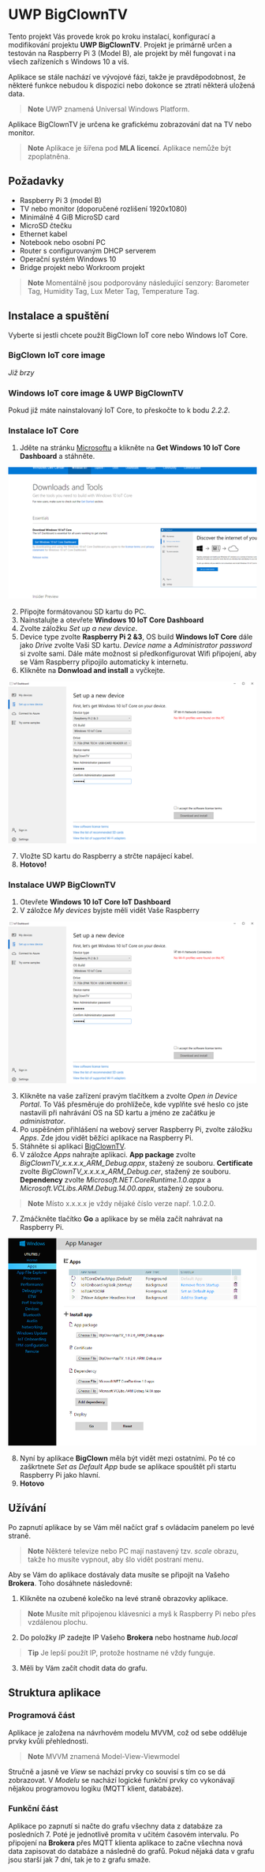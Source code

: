 # UWP BigClownTV
Tento projekt Vás provede krok po kroku instalací, konfigurací a modifikování projektu **UWP BigClownTV**.
Projekt je primárně určen a testován na Raspberry Pi 3 (Model B), ale projekt by měl fungovat i na všech zařízeních s Windows 10 a víš.

Aplikace se stále nachází ve vývojové fázi, takže je pravděpodobnost, že některé funkce nebudou k dispozici nebo dokonce se ztratí některá uložená data.

> **Note** UWP znamená Universal Windows Platform.

Aplikace BigClownTV je určena ke grafickému zobrazování dat na TV nebo monitor.

>**Note** Aplikace je šířena pod **MLA licencí**.
Aplikace nemůže být zpoplatněna.


## Požadavky
* Raspberry Pi 3 (model B)
* TV nebo monitor (doporučené rozlišení 1920x1080)
* Minimálně 4 GiB MicroSD card
* MicroSD čtečku
* Ethernet kabel
* Notebook nebo osobní PC
* Router s configurovaným DHCP serverem
* Operační systém Windows 10
* Bridge projekt nebo Workroom projekt

> **Note** Momentálně jsou podporovány následující senzory: Barometer Tag, Humidity Tag, Lux Meter Tag, Temperature Tag.

## Instalace a spuštění
Vyberte si jestli chcete použít BigClown IoT core nebo Windows IoT Core.


### BigClown IoT core image
*Již brzy*


### Windows IoT core image & UWP BigClownTV
Pokud již máte nainstalovaný IoT Core, to přeskočte to k bodu *2.2.2*.


### Instalace IoT Core
1. Jděte na stránku [Microsoftu](https://developer.microsoft.com/en-us/windows/iot/downloads) a klikněte na **Get Windows 10 IoT Core Dashboard** a stáhněte.

![DashboardDownload](images/DashboardDownload.PNG)

2. Připojte formátovanou SD kartu do PC.
3. Nainstalujte a otevřete **Windows 10 IoT Core Dashboard**
4. Zvolte záložku *Set up a new device*.
5. Device type zvolte **Raspberry Pi 2 &3**, OS build **Windows IoT Core** dále jako *Drive* zvolte Vaši SD kartu.
*Device name* a *Administrator password* si zvolte sami.
Dále máte možnost si předkonfigurovat Wifi připojení, aby se Vám Raspberry připojilo automaticky k internetu.
6. Klikněte na **Donwload and install** a vyčkejte.

![Dashboard](images/Dashboard.PNG)

7. Vložte SD kartu do Raspberry a strčte napájecí kabel.
8. **Hotovo!**


### Instalace UWP BigClownTV
1. Otevřete **Windows 10 IoT Core IoT Dashboard** 
2. V záložce *My devices* byjste měli vidět Vaše Raspberry

![Dashboard](images/Dashboard.PNG)

3. Klikněte na vaše zařízení pravým tlačítkem a zvolte *Open in Device Portal*.
To Váš přesměruje do prohlížeče, kde vyplňte své heslo co jste nastavili při nahrávání OS na SD kartu a jméno ze začátku je *administrator*.
4. Po uspěšném přihlášení na webový server Raspberry Pi, zvolte záložku *Apps*.
Zde jdou vidět běžíci aplikace na Raspberry Pi.
5. Stáhněte si aplikaci [BigClownTV](http://Musimdodatodkaz.specha).
6. V záložce *Apps* nahrajte aplikaci.
**App package** zvolte *BigClownTV_x.x.x.x_ARM_Debug.appx*, stažený ze souboru.
**Certificate** zvolte *BigClownTV_x.x.x.x_ARM_Debug.cer*, stažený ze souboru.
**Dependency** zvolte *Microsoft.NET.CoreRuntime.1.0.appx* a *Microsoft.VCLibs.ARM.Debug.14.00.appx*, stažený ze souboru.

> **Note** Místo x.x.x.x je vždy nějaké číslo verze např. 1.0.2.0.

7. Zmáčkněte tlačítko **Go** a aplikace by se měla začít nahrávat na Raspberry Pi.

![AppManager](images/AppManager.PNG)

8. Nyní by aplikace **BigClown** měla být vidět mezi ostatními. 
Po té co zaškrtnete *Set as Default App* bude se aplikace spouštět při startu Raspberry Pi jako hlavní.
9. **Hotovo**


## Užívání
Po zapnutí aplikace by se Vám měl načíct graf s ovládacím panelem po levé straně.

>**Note** Některé televize nebo PC mají nastavený tzv. *scale* obrazu, takže ho musíte vypnout, aby šlo vidět postraní menu.

Aby se Vám do aplikace dostávaly data musíte se připojit na Vašeho **Brokera**.
Toho dosáhnete následovně:

1. Klikněte na ozubené kolečko na levé straně obrazovky aplikace.

>**Note** Musíte mít připojenou klávesnici a myš k Raspberry Pi nebo přes vzdálenou plochu.

2. Do položky *IP* zadejte IP Vašeho **Brokera** nebo hostname *hub.local*

>**Tip** Je lepší použít IP, protože hostname né vždy funguje.

3. Měli by Vám začít chodit data do grafu.


## Struktura aplikace


### Programová část
Aplikace je založena na návrhovém modelu MVVM, což od sebe odděluje prvky kvůli přehlednosti.

> **Note** MVVM znamená Model-View-Viewmodel

Stručně a jasně ve *View* se nachází prvky co souvisí s tím co se dá zobrazovat.
V *Modelu* se nachází logické funkční prvky co vykonávají nějakou programovou logiku (MQTT klient, databáze).


### Funkční část
Aplikace po zapnutí si načte do grafu všechny data z databáze za posledních 7.
Poté je jednotlivě promíta v učitém časovém intervalu.
Po připojení na **Brokera** přes MQTT klienta aplikace to začne všechna nová data zapisovat do databáze a následně do grafů.
Pokud nějaká data v grafu jsou starší jak 7 dní, tak je to z grafu smaže.



